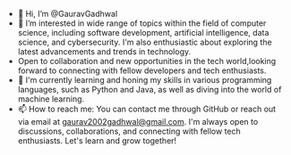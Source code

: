 - 👋 Hi, I’m @GauravGadhwal
- 👀 I’m interested in wide range of topics within the field of computer science, including software development, artificial intelligence, data science, and cybersecurity. I'm also enthusiastic about exploring the latest advancements and trends in technology.
- Open to collaboration and new opportunities in the tech world,looking forward to connecting with fellow developers and tech enthusiasts.
- 💞️ I'm currently learning and honing my skills in various programming languages, such as Python and Java, as well as diving into the world of  machine learning.
- 📫 How to reach me: You can contact me through GitHub or reach out via email at gaurav2002gadhwal@gmail.com. I'm always open to discussions, collaborations, and connecting with fellow tech enthusiasts. Let's learn and grow together!

<!---
GauravGadhwal/GauravGadhwal is a ✨ special ✨ repository because its `README.md` (this file) appears on your GitHub profile.
You can click the Preview link to take a look at your changes.
--->
